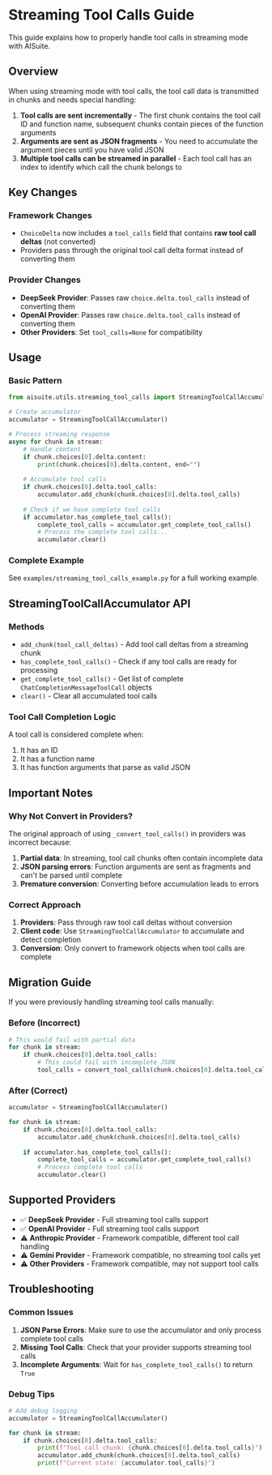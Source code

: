 # Streaming Tool Calls Guide

This guide explains how to properly handle tool calls in streaming mode with AISuite.

## Overview

When using streaming mode with tool calls, the tool call data is transmitted in chunks and needs special handling:

1. **Tool calls are sent incrementally** - The first chunk contains the tool call ID and function name, subsequent chunks contain pieces of the function arguments
2. **Arguments are sent as JSON fragments** - You need to accumulate the argument pieces until you have valid JSON
3. **Multiple tool calls can be streamed in parallel** - Each tool call has an index to identify which call the chunk belongs to

## Key Changes

### Framework Changes

- `ChoiceDelta` now includes a `tool_calls` field that contains **raw tool call deltas** (not converted)
- Providers pass through the original tool call delta format instead of converting them

### Provider Changes

- **DeepSeek Provider**: Passes raw `choice.delta.tool_calls` instead of converting them
- **OpenAI Provider**: Passes raw `choice.delta.tool_calls` instead of converting them
- **Other Providers**: Set `tool_calls=None` for compatibility

## Usage

### Basic Pattern

```python
from aisuite.utils.streaming_tool_calls import StreamingToolCallAccumulator

# Create accumulator
accumulator = StreamingToolCallAccumulator()

# Process streaming response
async for chunk in stream:
    # Handle content
    if chunk.choices[0].delta.content:
        print(chunk.choices[0].delta.content, end="")
    
    # Accumulate tool calls
    if chunk.choices[0].delta.tool_calls:
        accumulator.add_chunk(chunk.choices[0].delta.tool_calls)
    
    # Check if we have complete tool calls
    if accumulator.has_complete_tool_calls():
        complete_tool_calls = accumulator.get_complete_tool_calls()
        # Process the complete tool calls...
        accumulator.clear()
```

### Complete Example

See `examples/streaming_tool_calls_example.py` for a full working example.

## StreamingToolCallAccumulator API

### Methods

- `add_chunk(tool_call_deltas)` - Add tool call deltas from a streaming chunk
- `has_complete_tool_calls()` - Check if any tool calls are ready for processing
- `get_complete_tool_calls()` - Get list of complete `ChatCompletionMessageToolCall` objects
- `clear()` - Clear all accumulated tool calls

### Tool Call Completion Logic

A tool call is considered complete when:
1. It has an ID
2. It has a function name  
3. It has function arguments that parse as valid JSON

## Important Notes

### Why Not Convert in Providers?

The original approach of using `_convert_tool_calls()` in providers was incorrect because:

1. **Partial data**: In streaming, tool call chunks often contain incomplete data
2. **JSON parsing errors**: Function arguments are sent as fragments and can't be parsed until complete
3. **Premature conversion**: Converting before accumulation leads to errors

### Correct Approach

1. **Providers**: Pass through raw tool call deltas without conversion
2. **Client code**: Use `StreamingToolCallAccumulator` to accumulate and detect completion
3. **Conversion**: Only convert to framework objects when tool calls are complete

## Migration Guide

If you were previously handling streaming tool calls manually:

### Before (Incorrect)
```python
# This would fail with partial data
for chunk in stream:
    if chunk.choices[0].delta.tool_calls:
        # This could fail with incomplete JSON
        tool_calls = convert_tool_calls(chunk.choices[0].delta.tool_calls)
```

### After (Correct)
```python
accumulator = StreamingToolCallAccumulator()

for chunk in stream:
    if chunk.choices[0].delta.tool_calls:
        accumulator.add_chunk(chunk.choices[0].delta.tool_calls)
        
    if accumulator.has_complete_tool_calls():
        complete_tool_calls = accumulator.get_complete_tool_calls()
        # Process complete tool calls
        accumulator.clear()
```

## Supported Providers

- ✅ **DeepSeek Provider** - Full streaming tool calls support
- ✅ **OpenAI Provider** - Full streaming tool calls support  
- ⚠️ **Anthropic Provider** - Framework compatible, different tool call handling
- ⚠️ **Gemini Provider** - Framework compatible, no streaming tool calls yet
- ⚠️ **Other Providers** - Framework compatible, may not support tool calls

## Troubleshooting

### Common Issues

1. **JSON Parse Errors**: Make sure to use the accumulator and only process complete tool calls
2. **Missing Tool Calls**: Check that your provider supports streaming tool calls
3. **Incomplete Arguments**: Wait for `has_complete_tool_calls()` to return `True`

### Debug Tips

```python
# Add debug logging
accumulator = StreamingToolCallAccumulator()

for chunk in stream:
    if chunk.choices[0].delta.tool_calls:
        print(f"Tool call chunk: {chunk.choices[0].delta.tool_calls}")
        accumulator.add_chunk(chunk.choices[0].delta.tool_calls)
        print(f"Current state: {accumulator.tool_calls}")
```
